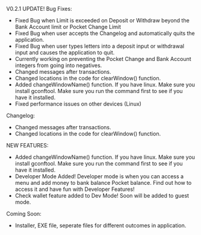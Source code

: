 V0.2.1 UPDATE!
Bug Fixes:
- Fixed Bug when Limit is exceeded on Deposit or Withdraw beyond the Bank Account limit or Pocket Change Limit
- Fixed Bug when user accepts the Changelog and automatically quits the application.
- Fixed Bug when user types letters into a deposit input or withdrawal input and causes the application to
  quit.
- Currently working on preventing the Pocket Change and Bank Account integers from going into negatives.
- Changed messages after transactions.
- Changed locations in the code for clearWindow() function.
- Added changeWindowName() function. If you have linux. Make sure you install gconftool.
  Make sure you run the command first to see if you have it installed.
- Fixed performance issues on other devices (Linux)

Changelog:
- Changed messages after transactions.
- Changed locations in the code for clearWindow() function.

NEW FEATURES:
- Added changeWindowName() function. If you have linux. Make sure you install gconftool.
  Make sure you run the command first to see if you have it installed.
- Developer Mode Added! Developer mode is when you can access a menu and add money to bank balance
  Pocket balance. Find out how to access it and have fun with Developer Features!
- Check wallet feature added to Dev Mode! Soon will be added to guest mode.

Coming Soon:
- Installer, EXE file, seperate files for different outcomes in application.
